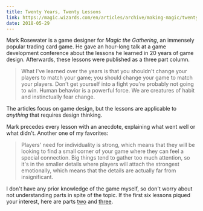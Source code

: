 ```yaml
---
title: Twenty Years, Twenty Lessons
link: https://magic.wizards.com/en/articles/archive/making-magic/twenty-years-twenty-lessons-part-1-2016-05-30
date: 2018-05-29
---
```


Mark Rosewater is a game designer for *Magic the Gathering*, an immensely popular trading card game. He gave an hour-long talk at a game development conference about the lessons he learned in 20 years of game design. Afterwards, these lessons were published as a three part column.

> What I've learned over the years is that you shouldn't change your players to match your game; you should change your game to match your players. Don't get yourself into a fight you're probably not going to win. Human behavior is a powerful force. We are creatures of habit and instinctually fear change.

The articles focus on game design, but the lessons are applicable to *anything* that requires design thinking.

Mark precedes every lesson with an anecdote, explaining what went well or what didn't. Another one of my favorites:

> Players' need for individuality is strong, which means that they will be looking to find a small corner of your game where they can feel a special connection. Big things tend to gather too much attention, so it's in the smaller details where players will attach the strongest emotionally, which means that the details are actually far from insignificant.

I don't have any prior knowledge of the game myself, so don't worry about not understanding parts in spite of the topic. If the first six lessons piqued your interest, here are parts [two](https://magic.wizards.com/en/articles/archive/making-magic/twenty-years-twenty-lessons-part-2-2016-06-06) and [three](https://magic.wizards.com/en/articles/archive/making-magic/twenty-years-twenty-lessons-part-3-2016-06-13).
